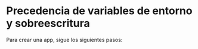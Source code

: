 # Precedencia de variables de entorno y sobreescritura

Para crear una app, sigue los siguientes pasos:
